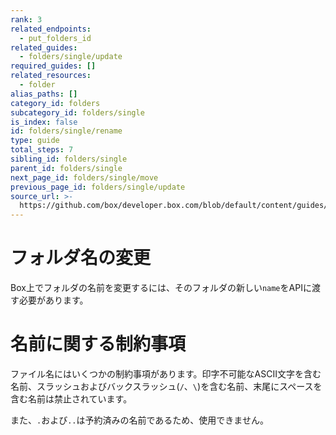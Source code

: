 ```yaml
---
rank: 3
related_endpoints:
  - put_folders_id
related_guides:
  - folders/single/update
required_guides: []
related_resources:
  - folder
alias_paths: []
category_id: folders
subcategory_id: folders/single
is_index: false
id: folders/single/rename
type: guide
total_steps: 7
sibling_id: folders/single
parent_id: folders/single
next_page_id: folders/single/move
previous_page_id: folders/single/update
source_url: >-
  https://github.com/box/developer.box.com/blob/default/content/guides/folders/single/rename.md
---
```

# フォルダ名の変更

Box上でフォルダの名前を変更するには、そのフォルダの新しい`name`をAPIに渡す必要があります。

<Samples id="put_folders_id" variant="rename">

</Samples>

<Message type="notice">

# 名前に関する制約事項

ファイル名にはいくつかの制約事項があります。印字不可能なASCII文字を含む名前、スラッシュおよびバックスラッシュ(`/`、`\`)を含む名前、末尾にスペースを含む名前は禁止されています。

また、`.`および`..`は予約済みの名前であるため、使用できません。

</Message>
